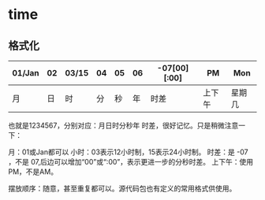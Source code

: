 # time

## 格式化

| 01/Jan | 02   | 03/15 | 04   | 05   | 06   | -07[00][:00] | PM     | Mon    |
| ------ | ---- | ----- | ---- | ---- | ---- | ------------ | ------ | ------ |
| 月     | 日   | 时    | 分   | 秒   | 年   | 时差         | 上下午 | 星期几 |

也就是1234567，分别对应：月日时分秒年 时差，很好记忆。只是稍微注意一下：

月：01或Jan都可以
小时：03表示12小时制，15表示24小时制。
时差：是 -07 ，不是 07,后边可以增加“00”或“:00”，表示更进一步的分秒时差。
上下午：使用PM，不是AM。

摆放顺序：随意，甚至重复都可以。源代码包也有定义的常用格式供使用。